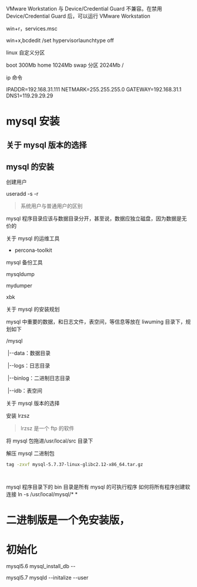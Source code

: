VMware Workstation 与 Device/Credential Guard 不兼容。在禁用 Device/Credential Guard 后，可以运行 VMware Workstation

win+r，services.msc

win+x,bcdedit /set hypervisorlaunchtype off

linux 自定义分区

boot 300Mb
home 1024Mb
swap 分区 2024Mb
/

ip 命令

IPADDR=192.168.31.111
NETMARK=255.255.255.0
GATEWAY=192.168.31.1
DNS1=119.29.29.29

# mysql 安装

## 关于 mysql 版本的选择

## mysql 的安装

创建用户

useradd -s -r

> 系统用户与普通用户的区别

mysql 程序目录应该与数据目录分开，甚至说，数据应独立磁盘，因为数据是无价的

关于 mysql 的运维工具

- percona-toolkit

mysql 备份工具

mysqldump

mydumper

xbk

关于 mysql 的安装规划

mysql 中重要的数据，和日志文件，表空间，等信息等放在 liwuming 目录下，规划如下

/mysql

​ |--data：数据目录

​ |--logs：日志目录

​ |--binlog：二进制日志目录

​ |--idb：表空间

关于 mysql 版本的选择

安装 lrzsz

> lrzsz 是一个 ftp 的软件

将 mysql 包拖进/usr/local/src 目录下

解压 mysql 二进制包

```bash
tag -zxvf mysql-5.7.37-linux-glibc2.12-x86_64.tar.gz




```

mysql 程序目录下的 bin 目录是所有 mysql 的可执行程序
如何将所有程序创建软连接
ln -s /usr/local/mysql/\* \*

二进制版是一个免安装版，
=======



# 初始化

mysql5.6
mysql_install_db --

mysql5.7
mysqld --initalize --user



